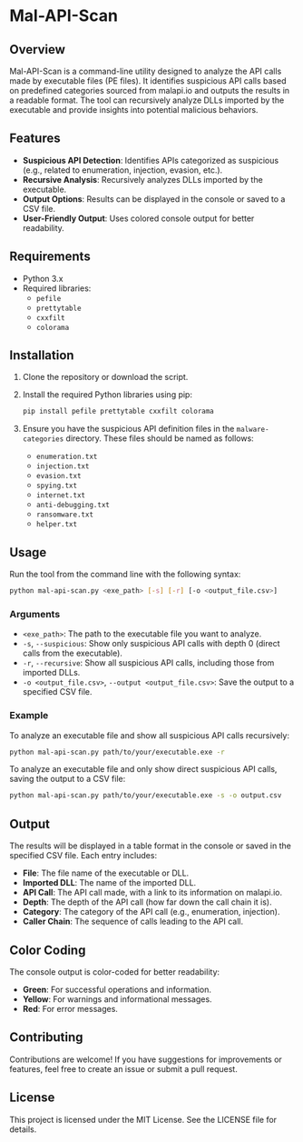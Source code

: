 # Mal-API-Scan

## Overview

Mal-API-Scan is a command-line utility designed to analyze the API calls made by executable files (PE files). It identifies suspicious API calls based on predefined categories sourced from malapi.io and outputs the results in a readable format. The tool can recursively analyze DLLs imported by the executable and provide insights into potential malicious behaviors.

## Features

- **Suspicious API Detection**: Identifies APIs categorized as suspicious (e.g., related to enumeration, injection, evasion, etc.).
- **Recursive Analysis**: Recursively analyzes DLLs imported by the executable.
- **Output Options**: Results can be displayed in the console or saved to a CSV file.
- **User-Friendly Output**: Uses colored console output for better readability.

## Requirements

- Python 3.x
- Required libraries:
  - `pefile`
  - `prettytable`
  - `cxxfilt`
  - `colorama`

## Installation

1. Clone the repository or download the script.
2. Install the required Python libraries using pip:

    ```bash
    pip install pefile prettytable cxxfilt colorama
    ```

3. Ensure you have the suspicious API definition files in the `malware-categories` directory. These files should be named as follows:
   - `enumeration.txt`
   - `injection.txt`
   - `evasion.txt`
   - `spying.txt`
   - `internet.txt`
   - `anti-debugging.txt`
   - `ransomware.txt`
   - `helper.txt`

## Usage

Run the tool from the command line with the following syntax:

```bash
python mal-api-scan.py <exe_path> [-s] [-r] [-o <output_file.csv>]
```

### Arguments

- `<exe_path>`: The path to the executable file you want to analyze.
- `-s`, `--suspicious`: Show only suspicious API calls with depth 0 (direct calls from the executable).
- `-r`, `--recursive`: Show all suspicious API calls, including those from imported DLLs.
- `-o <output_file.csv>`, `--output <output_file.csv>`: Save the output to a specified CSV file.

### Example

To analyze an executable file and show all suspicious API calls recursively:

```bash
python mal-api-scan.py path/to/your/executable.exe -r
```

To analyze an executable file and only show direct suspicious API calls, saving the output to a CSV file:

```bash
python mal-api-scan.py path/to/your/executable.exe -s -o output.csv
```

## Output

The results will be displayed in a table format in the console or saved in the specified CSV file. Each entry includes:

- **File**: The file name of the executable or DLL.
- **Imported DLL**: The name of the imported DLL.
- **API Call**: The API call made, with a link to its information on malapi.io.
- **Depth**: The depth of the API call (how far down the call chain it is).
- **Category**: The category of the API call (e.g., enumeration, injection).
- **Caller Chain**: The sequence of calls leading to the API call.

## Color Coding

The console output is color-coded for better readability:
- **Green**: For successful operations and information.
- **Yellow**: For warnings and informational messages.
- **Red**: For error messages.

## Contributing

Contributions are welcome! If you have suggestions for improvements or features, feel free to create an issue or submit a pull request.

## License

This project is licensed under the MIT License. See the LICENSE file for details.
